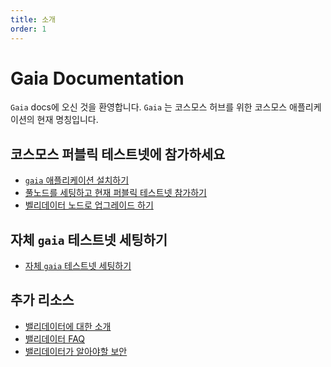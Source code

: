 ```yaml
---
title: 소개
order: 1
---
```


<!-- markdown-link-check-disable -->
# Gaia Documentation

`Gaia` docs에 오신 것을 환영합니다. `Gaia` 는 코스모스 허브를 위한 코스모스 애플리케이션의 현재 명칭입니다.

## 코스모스 퍼블릭 테스트넷에 참가하세요

- [`gaia` 애플리케이션 설치하기](./gaia-tutorials/installation.md)
- [풀노드를 세팅하고 현재 퍼블릭 테스트넷 참가하기](./gaia-tutorials/join-testnet.md)
- [벨리데이터 노드로 업그레이드 하기](./validators/validator-setup.md)

## 자체 `gaia` 테스트넷 세팅하기

- [자체 `gaia` 테스트넷 세팅하기](./gaia-tutorials/deploy-testnet.md)

## 추가 리소스

- [밸리데이터에 대한 소개](./validators/overview.md)
- [밸리데이터 FAQ](./validators/validator-faq.md)
- [밸리데이터가 알아야할 보안](./validators/security.md)

<!-- markdown-link-check-enable -->